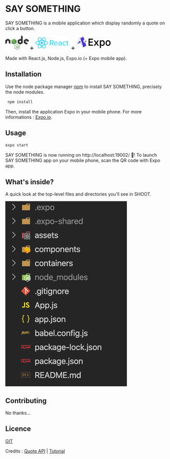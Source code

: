 # SAY SOMETHING

SAY SOMETHING is a mobile application which display randomly a quote on click a button.

![Node logo](./assets/node-js.png)   :heavy_plus_sign:   ![React logo](./assets/react-logo.png) :heavy_plus_sign: ![Expo logo](./assets/expo-logo.png) 

Made with React.js, Node.js, Expo.io (+ Expo mobile app).



## Installation

Use the node package manager [npm](https://www.npmjs.com/) to install SAY SOMETHING, precisely the node modules.

```bash
 npm install
```

Then, install the application Expo in your mobile phone. For more informations : [Expo.io](https://expo.io).


## Usage

```bash
expo start
```
SAY SOMETHING is now running on http://localhost:19002/  :rocket:!
To launch SAY SOMETHING app on your mobile phone, scan the QR code with Expo app.



## What's inside?

A quick look at the top-level files and directories you'll see in SHOOT.

![Archi](./assets/archi.png)



## Contributing
No thanks...



## Licence
[GIT](https://github.com/Vaudem/)

Credits : 
[Quote API](https://api.forismatic.com/api/1.0/?method=getQuote&lang=en&format=json) | 
[Tutorial](https://medium.com/@Sooyoos/cr%C3%A9er-votre-premi%C3%A8re-application-avec-react-native-e3f7411cf0a)